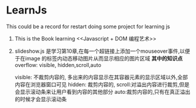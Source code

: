# LearnJs
This could be a record for restart doing some project for learning js

1. This is the Book learning <<Javascript + DOM 编程艺术>>
2. slideshow.js 是学习第10章,在每一个超链接上添加一个mouseover事件,以便于在image 的标签内动态移动图片从而显示相应的图片区域
   **其中的知识点**
   overflow: visible, hidden,scroll,auto

    visible: 不裁剪内容的, 多出来的内容显示在其容器元素的显示区域以外,全部内容在浏览器窗口可见
    hidden: 裁剪内容的, 
    scroll:对溢出内容进行裁剪,但是会显示滚动条来让用户看到内容的其他部分
    auto:裁剪内容的,只有在真正溢出的时候才会显示滚动条
